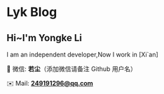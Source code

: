 # Lyk Blog

## Hi~I'm Yongke Li

I am an independent developer,Now I work in [Xi`an]

:speech_balloon: 微信: **若尘**（添加微信请备注 Github 用户名）

:envelope: Mail: **249191296@qq.com**
